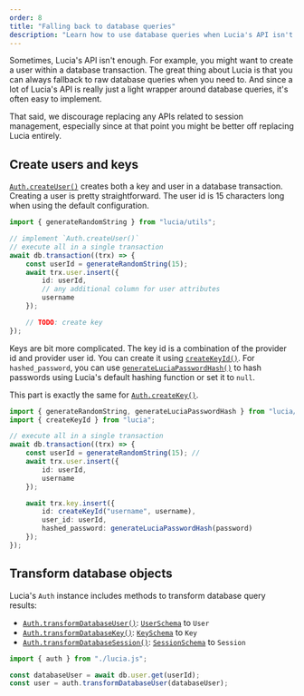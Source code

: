 ```yaml
---
order: 8
title: "Falling back to database queries"
description: "Learn how to use database queries when Lucia's API isn't enough"
---
```


Sometimes, Lucia's API isn't enough. For example, you might want to create a user within a database transaction. The great thing about Lucia is that you can always fallback to raw database queries when you need to. And since a lot of Lucia's API is really just a light wrapper around database queries, it's often easy to implement.

That said, we discourage replacing any APIs related to session management, especially since at that point you might be better off replacing Lucia entirely.

## Create users and keys

[`Auth.createUser()`](/reference/lucia/interfaces/auth#createuser) creates both a key and user in a database transaction. Creating a user is pretty straightforward. The user id is 15 characters long when using the default configuration.

```ts
import { generateRandomString } from "lucia/utils";

// implement `Auth.createUser()`
// execute all in a single transaction
await db.transaction((trx) => {
	const userId = generateRandomString(15);
	await trx.user.insert({
		id: userId,
		// any additional column for user attributes
		username
	});

	// TODO: create key
});
```

Keys are bit more complicated. The key id is a combination of the provider id and provider user id. You can create it using [`createKeyId()`](/reference/lucia/main#createkeyid). For `hashed_password`, you can use [`generateLuciaPasswordHash()`](/reference/lucia/utils#generateluciapasswordhash) to hash passwords using Lucia's default hashing function or set it to `null`.

This part is exactly the same for [`Auth.createKey()`](/reference/lucia/interfaces/auth#createkey).

```ts
import { generateRandomString, generateLuciaPasswordHash } from "lucia/utils";
import { createKeyId } from "lucia";

// execute all in a single transaction
await db.transaction((trx) => {
	const userId = generateRandomString(15); //
	await trx.user.insert({
		id: userId,
		username
	});

	await trx.key.insert({
		id: createKeyId("username", username),
		user_id: userId,
		hashed_password: generateLuciaPasswordHash(password)
	});
});
```

## Transform database objects

Lucia's `Auth` instance includes methods to transform database query results:

- [`Auth.transformDatabaseUser()`](/reference/lucia/interfaces/auth#transformdatabaseuser): [`UserSchema`](/reference/lucia/interfaces#userschema) to `User`
- [`Auth.transformDatabaseKey()`](/reference/lucia/interfaces/auth#transformdatabasekey): [`KeySchema`](/reference/lucia/interfaces#keyschema) to `Key`
- [`Auth.transformDatabaseSession()`](/reference/lucia/interfaces/auth#transformdatabasesession): [`SessionSchema`](/reference/lucia/interfaces#sessionschema) to `Session`

```ts
import { auth } from "./lucia.js";

const databaseUser = await db.user.get(userId);
const user = auth.transformDatabaseUser(databaseUser);
```
